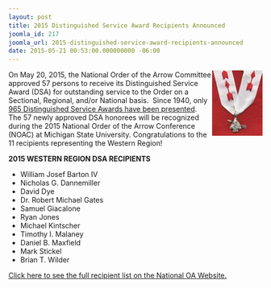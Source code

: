 ```yaml
---
layout: post
title: 2015 Distinguished Service Award Recipients Announced
joomla_id: 217
joomla_url: 2015-distinguished-service-award-recipients-announced
date: 2015-05-21 00:53:00.000000000 -06:00
---
```

<p><img style="float: right;" src="images/posts/2015DSA/dsa-small.jpeg" alt="dsa-small" width="100" height="130" />On May 20, 2015, the National Order of the Arrow Committee approved 57 persons to receive its Distinguished Service Award (DSA) for outstanding service to the Order on a Sectional, Regional, and/or National basis. &nbsp;Since 1940, only <a href="http://en.wikipedia.org/wiki/Distinguished_Service_Award_%28OA%29" target="_blank">965 Distinguished Service Awards have been presented</a>.&nbsp; The 57 newly approved DSA honorees will be recognized during the 2015 National Order of the Arrow Conference (NOAC) at Michigan State University. Congratulations to the 11 recipients representing the Western Region!</p>
<p><strong>2015 WESTERN REGION DSA RECIPIENTS</strong></p>
<ul>
<li>William Josef Barton IV</li>
<li>Nicholas G. Dannemiller</li>
<li>David Dye</li>
<li>Dr. Robert Michael Gates</li>
<li>Samuel Giacalone</li>
<li>Ryan Jones</li>
<li>Michael Kintscher</li>
<li>Timothy I. Malaney</li>
<li>Daniel B. Maxfield</li>
<li>Mark Stickel</li>
<li>Brian T. Wilder</li>
</ul>
<p><a href="http://www.oa-bsa.org/pages/content/2015-distinguished-service-award-selections" target="_blank">Click here to see the full recipient list on the National OA Website.</a></p>

